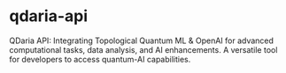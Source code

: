 # qdaria-api
QDaria API: Integrating Topological Quantum ML &amp; OpenAI for advanced computational tasks, data analysis, and AI enhancements. A versatile tool for developers to access quantum-AI capabilities.
